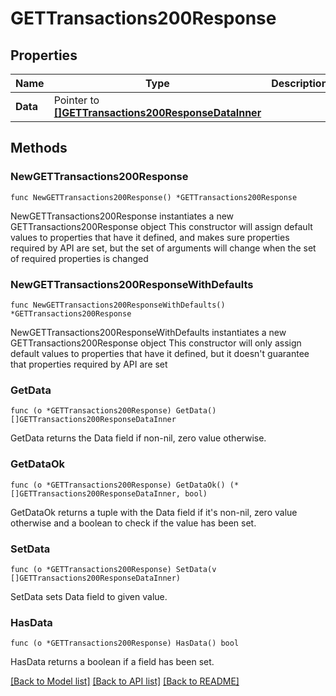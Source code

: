# GETTransactions200Response

## Properties

Name | Type | Description | Notes
------------ | ------------- | ------------- | -------------
**Data** | Pointer to [**[]GETTransactions200ResponseDataInner**](GETTransactions200ResponseDataInner.md) |  | [optional] 

## Methods

### NewGETTransactions200Response

`func NewGETTransactions200Response() *GETTransactions200Response`

NewGETTransactions200Response instantiates a new GETTransactions200Response object
This constructor will assign default values to properties that have it defined,
and makes sure properties required by API are set, but the set of arguments
will change when the set of required properties is changed

### NewGETTransactions200ResponseWithDefaults

`func NewGETTransactions200ResponseWithDefaults() *GETTransactions200Response`

NewGETTransactions200ResponseWithDefaults instantiates a new GETTransactions200Response object
This constructor will only assign default values to properties that have it defined,
but it doesn't guarantee that properties required by API are set

### GetData

`func (o *GETTransactions200Response) GetData() []GETTransactions200ResponseDataInner`

GetData returns the Data field if non-nil, zero value otherwise.

### GetDataOk

`func (o *GETTransactions200Response) GetDataOk() (*[]GETTransactions200ResponseDataInner, bool)`

GetDataOk returns a tuple with the Data field if it's non-nil, zero value otherwise
and a boolean to check if the value has been set.

### SetData

`func (o *GETTransactions200Response) SetData(v []GETTransactions200ResponseDataInner)`

SetData sets Data field to given value.

### HasData

`func (o *GETTransactions200Response) HasData() bool`

HasData returns a boolean if a field has been set.


[[Back to Model list]](../README.md#documentation-for-models) [[Back to API list]](../README.md#documentation-for-api-endpoints) [[Back to README]](../README.md)


